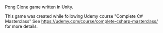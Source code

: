 Pong Clone game written in Unity.

This game was created while following Udemy course "Complete C# Masterclass"
See https://udemy.com/course/complete-csharp-masterclass/ for more details.
